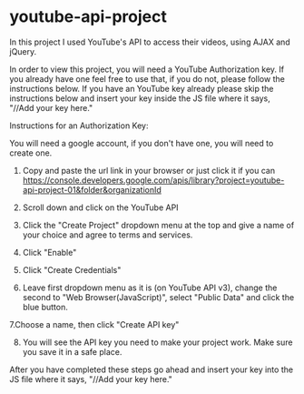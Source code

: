 # youtube-api-project
In this project I used YouTube's API to access their videos, using AJAX and jQuery.

In order to view this project, you will need a YouTube Authorization key.
If you already have one feel free to use that, if you do not, please 
follow the instructions below. If you have an YouTube key already please skip
the instructions below and insert your key inside the JS file where it says, "//Add
your key here."

Instructions for an Authorization Key:

You will need a google account, if you don't have one, you will need to create one.

1. Copy and paste the url link in your browser or just click it if you can
https://console.developers.google.com/apis/library?project=youtube-api-project-01&folder&organizationId

2. Scroll down and click on the YouTube API

3. Click the "Create Project" dropdown menu at the top and give a name of your choice and agree to terms and services.

4. Click "Enable"

5. Click "Create Credentials"

6. Leave first dropdown menu as it is (on YouTube API v3), change the second to "Web Browser(JavaScript)", select
"Public Data" and click the blue button.

7.Choose a name, then click "Create API key"

8. You will see the API key you need to make your project work. Make sure you save it in a safe place.

After you have completed these steps go ahead and insert your key into the JS file where it says, "//Add your key here."
